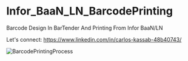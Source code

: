 # Infor_BaaN_LN_BarcodePrinting
Barcode Design In BarTender And Printing From Infor BaaN/LN

Let's connect: <a href="https://www.linkedin.com/in/carlos-kassab-48b40743/" target="_blank" >https://www.linkedin.com/in/carlos-kassab-48b40743/</a>

![BarcodePrintingProcess](https://github.com/user-attachments/assets/9028490e-dc69-45c9-a13b-149bb7d6c0e1)
